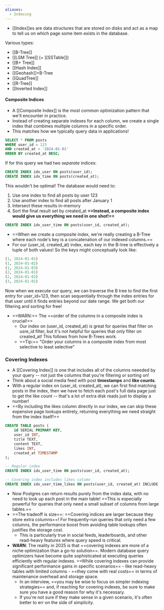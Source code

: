 ```yaml
---
aliases:
  - Indexing
---
```

- [[Index]]es are data structures that are stored on disks and act as a map to tell us on which page some item exists in the database.



Various types:
- [[B-Tree]]
- [[LSM Tree]] (+ [[SSTable]])
- [[B+ Tree]]
- [[Hash Index]]
- [[Geohash]]+B-Tree
- [[QuadTree]]
- [[R-Tree]]
- [[Inverted Index]]

#### Composite Indices
- A [[Composite Index]] is the most common optimization pattern that we'll encounter in practice.
- Instead of creating separate indexes for each column, we create a single index that combines multiple columns in a specific order.
- This matches how we typically query data in applications!
```sql
SELECT * FROM posts 
WHERE user_id = 123 
AND created_at > '2024-01-01'
ORDER BY created_at DESC;
```
If for this query we had two *separate* indices:
```sql
CREATE INDEX idx_user ON posts(user_id);
CREATE INDEX idx_time ON posts(created_at);
```
This wouldn't be optimal! The database would need to:
1. Use one index to find all posts by user 123
2. Use another index to find all posts after January 1
3. Intersect these results in-memory
4. Sort the final result set by created_at
**==Instead, a composite index would give us everything we need in one shot!==**
```sql
CREATE INDEX idx_user_time ON posts(user_id, created_at);
```
- ==When we create a composite index, we're really creating a B-Tree where each node's key is a concatenation of our indexed columns.==
- For our (user_id, created_at) index, each key in the B-tree is effectively a tuple of both values!
So the keys might conceptually look like:
```sql
(1, 2024-01-01)
(1, 2024-01-02)
(1, 2024-01-03)
(2, 2024-01-01)
(2, 2024-01-02)
(3, 2024-01-01)
```
Now when we execute our query, we can traverse the B tree to find the first entry for user_id=123, then scan sequentially through the index entries for that user until it finds entries beyond our date range. We get both our filtering and sorting for free!
- ==WARN:== The ==order of the columns in a composite index is crucial!==
	- Our index on (user_id, created_at) is great for queries that filter on usre_id filter, but it's not helpful for queries that only filter on created_at! This follows from how B-Trees work.
	- ==Tip:== "Order your columns in a composite index from most selective to least selective"


### Covering Indexes
- A [[Covering Index]] is one that includes all of the columns neeeded by your query -- not just the columns that you're filtering or sorting on!
- Think about a social media feed with post **timestamps** and **like counts**.
- With a regular index on (user_id, created_at), we can first find matching posts in the index, then we have to fetch each post's full data page just to get the like count -- that's a lot of extra disk reads just to display a number!
- ==By including the likes column directly in our index, we can skip these expensive page lookups entirely, returning everything we need straight from the index itself!==
```sql
CREATE TABLE posts (
    id SERIAL PRIMARY KEY,
    user_id INT,
    title TEXT,
    content TEXT,
    likes INT,
    created_at TIMESTAMP
);

-- Regular index
CREATE INDEX idx_user_time ON posts(user_id, created_at);

-- Covering index includes likes column
CREATE INDEX idx_user_time_likes ON posts(user_id, created_at) INCLUDE (likes);
```
- Now Postgres can return results purely from the index data, with no need to look up each post in the main table! ==This is especially powerful for queries that only need a small subset of columns from large tables.==
- ==The tradeoff is size==: ==Covering indices are larger because they store extra columns==! For frequently-run queries that only need a few columns, the performance boost from avoiding table lookups often justifies the storage cost.
	- This is particularly true in social feeds, leaderboards, and other read-heavy features where query speed is critical.
- **WARN**: The reality in 2025 is that ==covering indexes are more of a niche optimization than a go-to solution==. Modern database query optimizers have become quite sophisticated at executing queries efficiently with regular indexes. ==While covering indexes can provide significant performance gains in specific scenarios== - like read-heavy tables with limited columns - ==they come with real costs== in terms of maintenance overhead and storage space.
	- In an interview, ==you may be wise to focus on simpler indexing strategies== and, if reaching for covering indexes, be sure to make sure you have a good reason for why it's necessary.
	- If you're not sure if they make sense in a given scenario, it's often better to err on the side of simplicity.